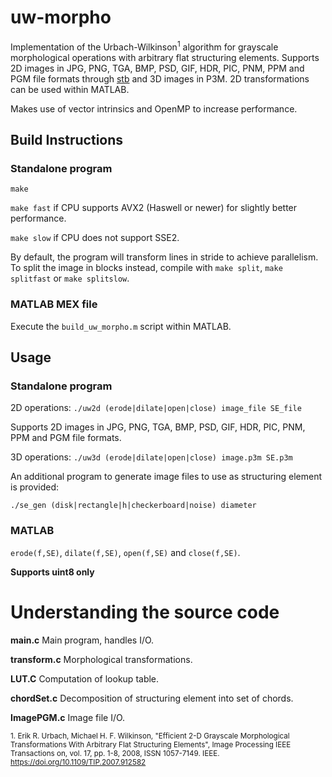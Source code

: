 # uw-morpho
Implementation of the Urbach-Wilkinson<sup>1</sup> algorithm for grayscale morphological operations with arbitrary flat structuring elements. Supports 2D images in JPG, PNG, TGA, BMP, PSD, GIF, HDR, PIC, PNM, PPM and PGM file formats through [stb](https://github.com/nothings/stb) and 3D images in P3M. 2D transformations can be used within MATLAB.

Makes use of vector intrinsics and OpenMP to increase performance. 

## Build Instructions
### Standalone program

`make`

`make fast` if CPU supports AVX2 (Haswell or newer) for slightly better performance.

`make slow` if CPU does not support SSE2.

By default, the program will transform lines in stride to achieve parallelism. To split the image in blocks instead, compile with `make split`, `make splitfast` or `make splitslow`.

### MATLAB MEX file

Execute the `build_uw_morpho.m` script within MATLAB.

## Usage

### Standalone program

2D operations: `./uw2d (erode|dilate|open|close) image_file SE_file`

Supports 2D images in JPG, PNG, TGA, BMP, PSD, GIF, HDR, PIC, PNM, PPM and PGM file formats.

3D operations: `./uw3d (erode|dilate|open|close) image.p3m SE.p3m`


An additional program to generate image files to use as structuring element is provided:

`./se_gen (disk|rectangle|h|checkerboard|noise) diameter`

### MATLAB

`erode(f,SE)`, `dilate(f,SE)`, `open(f,SE)` and `close(f,SE)`.

**Supports uint8 only**

# Understanding the source code

**main.c** Main program, handles I/O.

**transform.c** Morphological transformations.

**LUT.C** Computation of lookup table.

**chordSet.c** Decomposition of structuring element into set of chords.

**ImagePGM.c** Image file I/O.

<sup>1. Erik R. Urbach, Michael H. F. Wilkinson, "Efficient 2-D Grayscale Morphological Transformations With Arbitrary Flat Structuring Elements", Image Processing IEEE Transactions on, vol. 17, pp. 1-8, 2008, ISSN 1057-7149. IEEE. https://doi.org/10.1109/TIP.2007.912582</sup>
